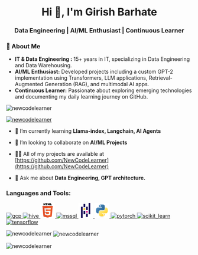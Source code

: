 <h1 align="center">Hi 👋, I'm Girish Barhate</h1>
<h3 align="center">Data Engineering | AI/ML Enthusiast | Continuous Learner</h3>

<p>
<h3>🚀 About Me</h3> 

- **IT & Data Engineering :** 15+ years in IT, specializing in Data Engineering and Data Warehousing.
- **AI/ML Enthusiast:** Developed projects including a custom GPT-2 implementation using Transformers, LLM applications, Retrieval-Augmented Generation (RAG), and multimodal AI apps.
- **Continuous Learner:** Passionate about exploring emerging technologies and documenting my daily learning journey on GitHub.

</p>

<p align="left"> <img src="https://komarev.com/ghpvc/?username=newcodelearner&label=Profile%20views&color=0e75b6&style=flat" alt="newcodelearner" /> </p>

<p align="left"> <a href="https://github.com/ryo-ma/github-profile-trophy"><img src="https://github-profile-trophy.vercel.app/?username=newcodelearner" alt="newcodelearner" /></a> </p>

- 🌱 I’m currently learning **Llama-index, Langchain, AI Agents**

- 👯 I’m looking to collaborate on **AI/ML Projects**

- 👨‍💻 All of my projects are available at [https://github.com/NewCodeLearner](https://github.com/NewCodeLearner)

- 💬 Ask me about **Data Engineering, GPT architecture.**

  
<h3 align="left">Languages and Tools:</h3>
<p align="left"> <a href="https://cloud.google.com" target="_blank" rel="noreferrer"> <img src="https://www.vectorlogo.zone/logos/google_cloud/google_cloud-icon.svg" alt="gcp" width="40" height="40"/> </a> <a href="https://hive.apache.org/" target="_blank" rel="noreferrer"> <img src="https://www.vectorlogo.zone/logos/apache_hive/apache_hive-icon.svg" alt="hive" width="40" height="40"/> </a> <a href="https://www.w3.org/html/" target="_blank" rel="noreferrer"> <img src="https://raw.githubusercontent.com/devicons/devicon/master/icons/html5/html5-original-wordmark.svg" alt="html5" width="40" height="40"/> </a> <a href="https://www.microsoft.com/en-us/sql-server" target="_blank" rel="noreferrer"> <img src="https://www.svgrepo.com/show/303229/microsoft-sql-server-logo.svg" alt="mssql" width="40" height="40"/> </a> <a href="https://pandas.pydata.org/" target="_blank" rel="noreferrer"> <img src="https://raw.githubusercontent.com/devicons/devicon/2ae2a900d2f041da66e950e4d48052658d850630/icons/pandas/pandas-original.svg" alt="pandas" width="40" height="40"/> </a> <a href="https://www.python.org" target="_blank" rel="noreferrer"> <img src="https://raw.githubusercontent.com/devicons/devicon/master/icons/python/python-original.svg" alt="python" width="40" height="40"/> </a> <a href="https://pytorch.org/" target="_blank" rel="noreferrer"> <img src="https://www.vectorlogo.zone/logos/pytorch/pytorch-icon.svg" alt="pytorch" width="40" height="40"/> </a> <a href="https://scikit-learn.org/" target="_blank" rel="noreferrer"> <img src="https://upload.wikimedia.org/wikipedia/commons/0/05/Scikit_learn_logo_small.svg" alt="scikit_learn" width="40" height="40"/> </a> <a href="https://www.tensorflow.org" target="_blank" rel="noreferrer"> <img src="https://www.vectorlogo.zone/logos/tensorflow/tensorflow-icon.svg" alt="tensorflow" width="40" height="40"/> </a> </p>

<p><img align="left" src="https://github-readme-stats.vercel.app/api/top-langs?username=newcodelearner&show_icons=true&locale=en&layout=compact" alt="newcodelearner" /></p>

<p>&nbsp;<img align="center" src="https://github-readme-stats.vercel.app/api?username=newcodelearner&show_icons=true&locale=en" alt="newcodelearner" /></p>

<p><img align="center" src="https://github-readme-streak-stats.herokuapp.com/?user=newcodelearner&" alt="newcodelearner" /></p>
